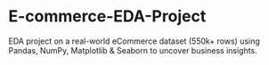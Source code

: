 # E-commerce-EDA-Project
 EDA project on a real-world eCommerce dataset (550k+ rows) using Pandas, NumPy, Matplotlib &amp; Seaborn to uncover business insights.
